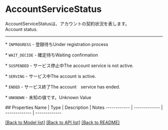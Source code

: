 # AccountServiceStatus

<div lang=\"ja\">AccountServiceStatusは、アカウントの契約状況を表します。</div> <div lang=\"en\">Account status.</div> <hr> <p>* <code>INPROGRESS</code> - <span lang=\"ja\">登録待ち</span><span lang=\"en\">Under registration process</span></p> <p>* <code>WAIT_DECIDE</code> - <span lang=\"ja\">確定待ち</span><span lang=\"en\">Waiting confirmation</span></p> <p>* <code>SUSPENDED</code> - <span lang=\"ja\">サービス停止中</span><span lang=\"en\">The account service is not active.</span></p> <p>* <code>SERVING</code> - <span lang=\"ja\">サービス中</span><span lang=\"en\">The account is active.</span></p> <p>* <code>ENDED</code> - <span lang=\"ja\">サービス終了</span><span lang=\"en\">The account　service has ended.</span></p> <p>* <code>UNKNOWN</code> - <span lang=\"ja\">未知の値です。</span><span lang=\"en\">Unknown Value</span></p> 
## Properties
Name | Type | Description | Notes
------------ | ------------- | ------------- | -------------

[[Back to Model list]](../README.md#documentation-for-models) [[Back to API list]](../README.md#documentation-for-api-endpoints) [[Back to README]](../README.md)


